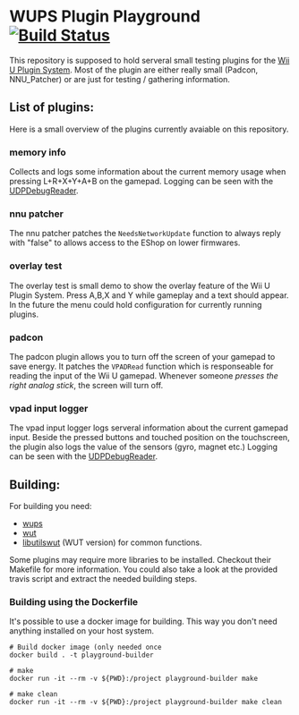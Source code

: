 # WUPS Plugin Playground [![Build Status](https://api.travis-ci.org/Maschell/WUPSPluginPlayground.svg?branch=master)](https://travis-ci.org/Maschell/WUPSPluginPlayground)

This repository is supposed to hold serveral small testing plugins for the [Wii U Plugin System](https://github.com/Maschell/WiiUPluginSystem). 
Most of the plugin are either really small (Padcon, NNU_Patcher) or are just for testing / gathering information.

## List of plugins:

Here is a small overview of the plugins currently avaiable on this repository.

### memory info
Collects and logs some information about the current memory usage when pressing L+R+X+Y+A+B on the gamepad. Logging can be seen with the 
[UDPDebugReader](https://github.com/Maschell/WiiUPluginSystem/tree/master/tools/udp_debug_reader).

### nnu patcher
The nnu patcher patches the `NeedsNetworkUpdate` function to always reply with "false" to allows access to the EShop on lower firmwares.

### overlay test
The overlay test is small demo to show the overlay feature of the Wii U Plugin System. Press A,B,X and Y while gameplay and a text should appear.
 In the future the menu could hold configuration for currently running plugins.

### padcon
The padcon plugin allows you to turn off the screen of your gamepad to save energy.
It patches the `VPADRead` function which is responseable for reading the input of the Wii U gamepad. Whenever someone _presses the right analog stick_, the screen will turn off.

### vpad input logger
The vpad input logger logs serveral information about the current gamepad input.
Beside the pressed buttons and touched position on the touchscreen, the plugin also logs the value of the sensors (gyro, magnet etc.)
Logging can be seen with the [UDPDebugReader](https://github.com/Maschell/WiiUPluginSystem/tree/master/tools/udp_debug_reader).

## Building:

For building you need: 
- [wups](https://github.com/Maschell/WiiUPluginSystem)
- [wut](https://github.com/decaf-emu/wut)
- [libutilswut](https://github.com/Maschell/libutils/tree/wut) (WUT version) for common functions.

Some plugins may require more libraries to be installed. Checkout their Makefile for more information.
You could also take a look at the provided travis script and extract the needed building steps.

### Building using the Dockerfile
It's possible to use a docker image for building. This way you don't need anything installed on your host system.

```
# Build docker image (only needed once
docker build . -t playground-builder

# make 
docker run -it --rm -v ${PWD}:/project playground-builder make

# make clean
docker run -it --rm -v ${PWD}:/project playground-builder make clean
```
